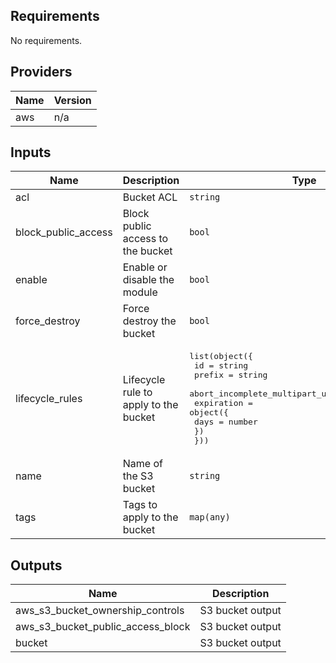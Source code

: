 ## Requirements

No requirements.

## Providers

| Name | Version |
|------|---------|
| aws | n/a |

## Inputs

| Name | Description | Type | Default | Required |
|------|-------------|------|---------|:--------:|
| acl | Bucket ACL | `string` | `"private"` | no |
| block\_public\_access | Block public access to the bucket | `bool` | `true` | no |
| enable | Enable or disable the module | `bool` | `true` | no |
| force\_destroy | Force destroy the bucket | `bool` | `false` | no |
| lifecycle\_rules | Lifecycle rule to apply to the bucket | <pre>list(object({<br>    id                                     = string<br>    prefix                                 = string<br>    abort_incomplete_multipart_upload_days = number<br>    expiration = object({<br>      days = number<br>    })<br>  }))</pre> | `[]` | no |
| name | Name of the S3 bucket | `string` | n/a | yes |
| tags | Tags to apply to the bucket | `map(any)` | `{}` | no |

## Outputs

| Name | Description |
|------|-------------|
| aws\_s3\_bucket\_ownership\_controls | S3 bucket output |
| aws\_s3\_bucket\_public\_access\_block | S3 bucket output |
| bucket | S3 bucket output |
